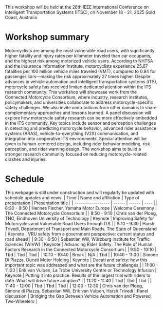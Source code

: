 This workshop will be held at the 28th IEEE International Conference on Intelligent Transportation Systems (ITSC), on November 18 - 21, 2025 Gold Coast, Australia

# Workshop summary
Motorcyclists are among the most vulnerable road users, with significantly higher fatality and injury rates per kilometer traveled than car occupants, and the highest risk among motorized vehicle users. According to NHTSA and the Insurance Information Institute, motorcyclists experience 25.67 fatalities per 100 million vehicle miles traveled (VMT), compared to 0.94 for passenger cars—making the risk approximately 27 times higher.
Despite advances in vehicle automation and intelligent transportation systems (ITS), motorcycle safety has received limited dedicated attention within the ITS research community. This workshop will showcase work from the Connected Motorcycle Consortium, where industry, research institutes, policymakers, and universities collaborate to address motorcycle-specific safety challenges. We also invite contributions
from other domains to share complementary approaches and lessons learned. A panel discussion will explore how motorcycle safety research can be more effectively embedded in the ITS community.
Key topics include sensor and perception challenges in detecting and predicting motorcycle behavior, advanced rider assistance systems (ARAS), vehicle-to-everything (V2X) communication, and integration into cooperative ITS environments. Special attention will be given to human-centered design, including rider behavior modeling, risk perception, and rider warning design.
The workshop aims to build a stronger research community focused on reducing motorcycle-related crashes and injuries.

# Schedule
This webpage is still under construction and will regularly be updated with schedule updates and news.
| Time              | Name and affiliation | Type of presentation | Presentation title |
| ------------------ | ------ | ------ | ---- |
| 8:30 - 8:50       |  Hennes Fischer, Yamaha Motor Europe  | Welcome Ceremony | The Connected Motorcycle Consortium |
| 8:50 - 9:10       |  Chris van der Ploeg, TNO, Eindhoven University of Technology   | Keynote | Improving Safety for Motorcycles and Vulnerable Road Users through ITS |
| 9:10 - 9:30       |  Harsh Trivedi, Department of Transport and Main Roads, The State of Queensland  | Keynote | VRU safety from a government perspective: current status and road ahead |
| 9:30 - 9:50       |  Sebastian Will, Würzburg Institute for Traffic Sciences (WIVW)  | Keynote | Advancing Rider Safety: The Role of Human Factors Research in the Connected Motorcycle Consortium |
| 9:50 - 10:10      |  Tbd   | Tbd | Tbd |
| 10:10 - 10:40     |  Break   | N/A | Tbd |
| 10:40 - 11:00     |  Simone Di Piazza, Ducati Motor Holding | Keynote | Ducati and safety: how this important topic was addressed and what are the future challenges |
| 11:00 - 11:20     |  Erik van Vulpen, La Trobe University Centre or Technology Infusion | Keynote | Putting it into practice. Results of the largest trial with riders to date. What will drive future adoption? |
| 11:20 - 11:40     |  Tbd  | Tbd | Tbd |
| 11:40 - 12:00     |  Tbd   | Tbd | Tbd |
| 12:00 - 12:30     |  Chris van der Ploeg, Simone di Piazza, Sebastian Will, Erik van Vulpen, Harsh Trivedi  | Panel discussion | Bridging the Gap Between Vehicle Automation and Powered Two-Wheelers |

